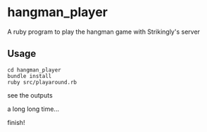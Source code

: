 # hangman_player
A ruby program to play the hangman game with Strikingly's server
## Usage
~~~
cd hangman_player
bundle install
ruby src/playaround.rb
~~~
see the outputs

a long long time...

finish!
